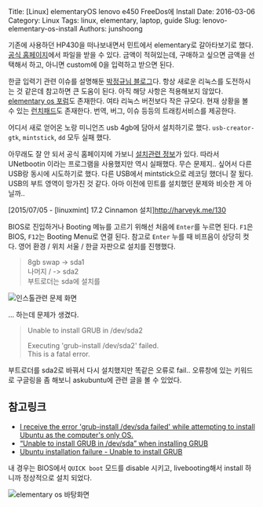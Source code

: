 Title: [Linux] elementaryOS lenovo e450 FreeDos에 Install
Date: 2016-03-06
Category: Linux
Tags: linux, elementary, laptop, guide
Slug: lenovo-elementary-os-install
Authors: junshoong

기존에 사용하던 HP430을 떠나보내면서 민트에서 elementary로 갈아타보기로 했다. [공식 홈페이지](https://elementary.io/)에서 파일을 받을 수 있다. 금액이 적혀있는데, 구매하고 싶으면 금액을 선택해서 하고, 아니면 custom에 0을 입력하고 받으면 된다.

한글 입력기 관련 이슈를 설명해둔 [박정규님 블로그](http://bagjunggyu.blogspot.kr/2015/12/2015.html)다. 항상 새로운 리눅스를 도전하시는 것 같은데 참고하면 큰 도움이 된다. 아직 해당 사항은 적용해보지 않았다. [elementary os 포럼](https://elementaryforums.com)도 존재한다. 여타 리눅스 버전보다 작은 규모다. 현재 상황을 볼 수 있는 [런치패드](https://translations.launchpad.net/elementary)도 존재한다. 번역, 버그, 이슈 등등의 트래킹서비스를 제공한다.

어디서 새로 얻어온 노랑 미니언즈 usb 4gb에 담아서 설치하기로 했다. `usb-creator-gtk`, `mintstick`, `dd` 모두 실패 했다.

아무래도 잘 안 되서 공식 홈페이지에 가보니 [설치관련 정보](https://elementary.io/docs/installation#creating-an-installation-medium)가 있다. 따라서 UNetbootin 이라는 프로그램을 사용했지만 역시 실패했다. 무슨 문제지.. 싶어서 다른 USB랑 동시에 시도하기로 했다. 다른 USB에서 mintstick으로 레코딩 했더니 잘 됬다. USB의 부트 영역이 망가진 것 같다. 아마 이전에 민트를 설치했던 문제와 비슷한 게 아닐까..

[2015/07/05 - [linuxmint] 17.2 Cinnamon 설치]http://harveyk.me/130

BIOS로 진입하거나 Booting 메뉴를 고르기 위해선 처음에 `Enter`를 누르면 된다. `F1`은 BIOS, `F12`는 Booting Menu로 연결 된다. 참고로 `Enter` 누를 때 비프음이 상당히 컷다. 영어 환경 / 위치 서울 / 한글 자판으로 설치를 진행했다.

> 8gb swap    -> sda1  
> 나머지 /       -> sda2  
> 부트로더는 sda에 설치를

![인스톨관련 문제 화면](/images/2016-03-06/01.jpg)

... 하는데 문제가 생겼다.

>Unable to install GRUB in /dev/sda2
>
>Executing 'grub-install /dev/sda2' failed.  
>This is a fatal error.

부트로더를 sda2로 바꿔서 다시 설치했지만 똑같은 오류로 fail.. 오류창에 있는 키워드로 구글링을 좀 해보니 askubuntu에 관련 글을 볼 수 있었다.

## 참고링크
 - [I receive the error 'grub-install /dev/sda failed' while attempting to install Ubuntu as the computer's only OS.](http://askubuntu.com/questions/143678/i-receive-the-error-grub-install-dev-sda-failed-while-attempting-to-install-u)
 - [“Unable to install GRUB in /dev/sda” when installing GRUB](http://askubuntu.com/questions/459620/unable-to-install-grub-in-dev-sda-when-installing-grub)
 - [Ubuntu installation failure - Unable to install GRUB](http://askubuntu.com/questions/532540/ubuntu-installation-failure-unable-to-install-grub)

내 경우는 BIOS에서 `QUICK boot` 모드를 disable 시키고, livebooting해서 install 하니까 정상적으로 설치 되었다.

![elementary os 바탕화면](/images/2016-03-06/02.png)
